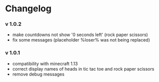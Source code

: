 # Changelog

### v 1.0.2
- make countdowns not show '0 seconds left' (rock paper scissors)
- fix some messages (placeholder %loser% was not being replaced)

### v 1.0.1
- compatibility with minecraft 1.13
- correct display names of heads in tic tac toe and rock paper scissors
- remove debug messages